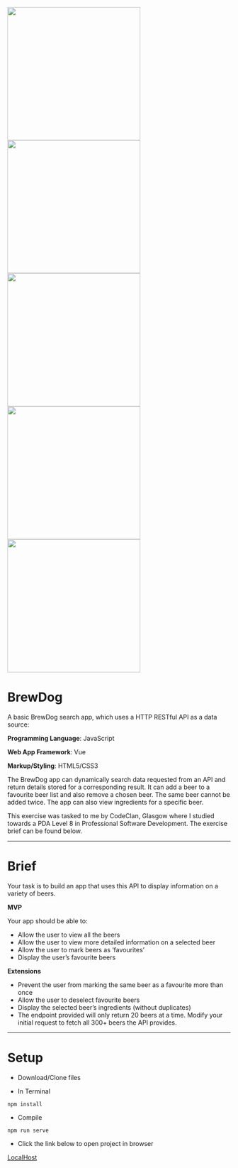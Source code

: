 <img src="https://github.com/CrugBarat/my_files/blob/master/brewdog/brew1.png" width="300"> <img src="https://github.com/CrugBarat/my_files/blob/master/brewdog/brew2.png" width="300"> <img src="https://github.com/CrugBarat/my_files/blob/master/brewdog/brew3.png" width="300"> <img src="https://github.com/CrugBarat/my_files/blob/master/brewdog/brew4.png" width="300"> <img src="https://github.com/CrugBarat/my_files/blob/master/brewdog/brew5.png" width="300">


# BrewDog

A basic BrewDog search app, which uses a HTTP RESTful API as a data source:

**Programming Language**: JavaScript

**Web App Framework**: Vue

**Markup/Styling**: HTML5/CSS3

The BrewDog app can dynamically search data requested from an API and return details stored for a corresponding result. It can add a beer to a favourite beer list and also remove a chosen beer. The same beer cannot be added twice. The app can also view ingredients for a specific beer.

This exercise was tasked to me by CodeClan, Glasgow where I studied towards a PDA Level 8 in Professional Software Development. The exercise brief can be found below.

---

# Brief

Your task is to build an app that uses this API to display information on a variety of beers.

**MVP**

Your app should be able to:

- Allow the user to view all the beers
- Allow the user to view more detailed information on a selected beer
- Allow the user to mark beers as ‘favourites’
- Display the user’s favourite beers

**Extensions**

- Prevent the user from marking the same beer as a favourite more than once
- Allow the user to deselect favourite beers
- Display the selected beer’s ingredients (without duplicates)
- The endpoint provided will only return 20 beers at a time. Modify your initial request to fetch all 300+ beers the API provides.

---

# Setup

- Download/Clone files

- In Terminal

```
npm install
```

- Compile

```
npm run serve
```

- Click the link below to open project in browser

[LocalHost](http://localhost:8080/)

